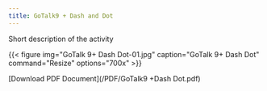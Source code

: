 ```yaml
---
title: GoTalk9 + Dash and Dot
---
```


Short description of the activity

{{< figure
img="GoTalk 9+ Dash Dot-01.jpg"
caption="GoTalk 9+ Dash Dot"
command="Resize"
options="700x" >}}



[Download PDF Document](/PDF/GoTalk9 +Dash Dot.pdf)
